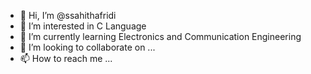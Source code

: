 - 👋 Hi, I’m @ssahithafridi
- 👀 I’m interested in C Language
- 🌱 I’m currently learning Electronics and Communication Engineering
- 💞️ I’m looking to collaborate on ...
- 📫 How to reach me ...

<!---
ssahithafridi/ssahithafridi is a ✨ special ✨ repository because its `README.md` (this file) appears on your GitHub profile.
You can click the Preview link to take a look at your changes.
--->
